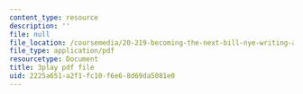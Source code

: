 ```yaml
---
content_type: resource
description: ''
file: null
file_location: /coursemedia/20-219-becoming-the-next-bill-nye-writing-and-hosting-the-educational-show-january-iap-2015/2225a651a2f1fc10f6e68d69da5081e0_17uL1VoaWTQ.pdf
file_type: application/pdf
resourcetype: Document
title: 3play pdf file
uid: 2225a651-a2f1-fc10-f6e6-8d69da5081e0
---
```


